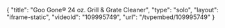 {
    "title": "Goo Gone&reg; 24 oz. Grill &amp; Grate Cleaner",
    "type": "solo",
    "layout": "iframe-static",
    "videoId": "109995749",
    "url": "\/tvpembed\/109995749"
}